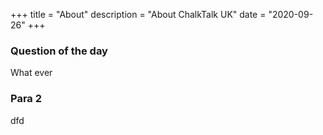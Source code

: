 +++
title = "About"
description = "About ChalkTalk UK"
date = "2020-09-26"
+++

### Question of the day

What ever

### Para 2

dfd
